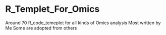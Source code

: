 # R_Templet_For_Omics
Around 70 R_code_temeplet for all kinds of Omics analysis
Most written by Me
Some are adopted from others

